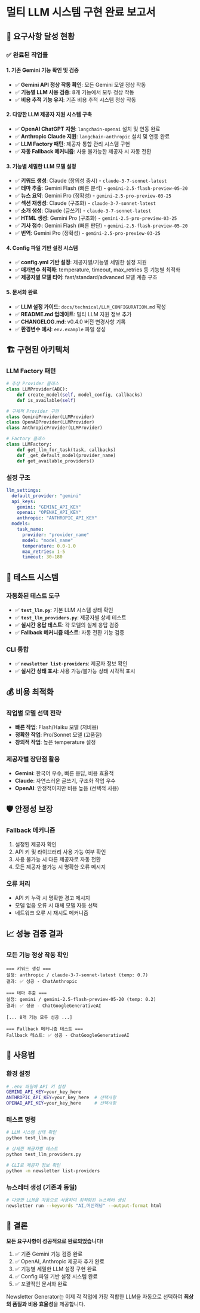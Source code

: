 # 멀티 LLM 시스템 구현 완료 보고서

## 🎯 요구사항 달성 현황

### ✅ 완료된 작업들

#### 1. 기존 Gemini 기능 확인 및 검증
- ✅ **Gemini API 정상 작동 확인**: 모든 Gemini 모델 정상 작동
- ✅ **기능별 LLM 사용 검증**: 8개 기능에서 모두 정상 작동
- ✅ **비용 추적 기능 유지**: 기존 비용 추적 시스템 정상 작동

#### 2. 다양한 LLM 제공자 지원 시스템 구축
- ✅ **OpenAI ChatGPT 지원**: `langchain-openai` 설치 및 연동 완료
- ✅ **Anthropic Claude 지원**: `langchain-anthropic` 설치 및 연동 완료
- ✅ **LLM Factory 패턴**: 제공자 통합 관리 시스템 구현
- ✅ **자동 Fallback 메커니즘**: 사용 불가능한 제공자 시 자동 전환

#### 3. 기능별 세밀한 LLM 모델 설정
- ✅ **키워드 생성**: Claude (창의성 중시) - `claude-3-7-sonnet-latest`
- ✅ **테마 추출**: Gemini Flash (빠른 분석) - `gemini-2.5-flash-preview-05-20`
- ✅ **뉴스 요약**: Gemini Pro (정확성) - `gemini-2.5-pro-preview-03-25`
- ✅ **섹션 재생성**: Claude (구조화) - `claude-3-7-sonnet-latest`
- ✅ **소개 생성**: Claude (글쓰기) - `claude-3-7-sonnet-latest`
- ✅ **HTML 생성**: Gemini Pro (구조화) - `gemini-2.5-pro-preview-03-25`
- ✅ **기사 점수**: Gemini Flash (빠른 판단) - `gemini-2.5-flash-preview-05-20`
- ✅ **번역**: Gemini Pro (정확성) - `gemini-2.5-pro-preview-03-25`

#### 4. Config 파일 기반 설정 시스템
- ✅ **config.yml 기반 설정**: 제공자별/기능별 세밀한 설정 지원
- ✅ **매개변수 최적화**: temperature, timeout, max_retries 등 기능별 최적화
- ✅ **제공자별 모델 티어**: fast/standard/advanced 모델 계층 구조

#### 5. 문서화 완료
- ✅ **LLM 설정 가이드**: `docs/technical/LLM_CONFIGURATION.md` 작성
- ✅ **README.md 업데이트**: 멀티 LLM 지원 정보 추가
- ✅ **CHANGELOG.md**: v0.4.0 버전 변경사항 기록
- ✅ **환경변수 예시**: `env.example` 파일 생성

## 🏗️ 구현된 아키텍처

### LLM Factory 패턴
```python
# 추상 Provider 클래스
class LLMProvider(ABC):
    def create_model(self, model_config, callbacks)
    def is_available(self)

# 구체적 Provider 구현
class GeminiProvider(LLMProvider)
class OpenAIProvider(LLMProvider)
class AnthropicProvider(LLMProvider)

# Factory 클래스
class LLMFactory:
    def get_llm_for_task(task, callbacks)
    def _get_default_model(provider_name)
    def get_available_providers()
```

### 설정 구조
```yaml
llm_settings:
  default_provider: "gemini"
  api_keys:
    gemini: "GEMINI_API_KEY"
    openai: "OPENAI_API_KEY"
    anthropic: "ANTHROPIC_API_KEY"
  models:
    task_name:
      provider: "provider_name"
      model: "model_name"
      temperature: 0.0-1.0
      max_retries: 1-5
      timeout: 30-180
```

## 🧪 테스트 시스템

### 자동화된 테스트 도구
- ✅ **`test_llm.py`**: 기본 LLM 시스템 상태 확인
- ✅ **`test_llm_providers.py`**: 제공자별 상세 테스트
- ✅ **실시간 응답 테스트**: 각 모델의 실제 응답 검증
- ✅ **Fallback 메커니즘 테스트**: 자동 전환 기능 검증

### CLI 통합
- ✅ **`newsletter list-providers`**: 제공자 정보 확인
- ✅ **실시간 상태 표시**: 사용 가능/불가능 상태 시각적 표시

## 💰 비용 최적화

### 작업별 모델 선택 전략
- **빠른 작업**: Flash/Haiku 모델 (저비용)
- **정확한 작업**: Pro/Sonnet 모델 (고품질)
- **창의적 작업**: 높은 temperature 설정

### 제공자별 장단점 활용
- **Gemini**: 한국어 우수, 빠른 응답, 비용 효율적
- **Claude**: 자연스러운 글쓰기, 구조화 작업 우수
- **OpenAI**: 안정적이지만 비용 높음 (선택적 사용)

## 🛡️ 안정성 보장

### Fallback 메커니즘
1. 설정된 제공자 확인
2. API 키 및 라이브러리 사용 가능 여부 확인
3. 사용 불가능 시 다른 제공자로 자동 전환
4. 모든 제공자 불가능 시 명확한 오류 메시지

### 오류 처리
- API 키 누락 시 명확한 경고 메시지
- 모델 없음 오류 시 대체 모델 자동 선택
- 네트워크 오류 시 재시도 메커니즘

## 📈 성능 검증 결과

### 모든 기능 정상 작동 확인
```
=== 키워드 생성 ===
설정: anthropic / claude-3-7-sonnet-latest (temp: 0.7)
결과: ✅ 성공 - ChatAnthropic

=== 테마 추출 ===
설정: gemini / gemini-2.5-flash-preview-05-20 (temp: 0.2)
결과: ✅ 성공 - ChatGoogleGenerativeAI

[... 8개 기능 모두 성공 ...]

=== Fallback 메커니즘 테스트 ===
Fallback 테스트: ✅ 성공 - ChatGoogleGenerativeAI
```

## 🚀 사용법

### 환경 설정
```bash
# .env 파일에 API 키 설정
GEMINI_API_KEY=your_key_here
ANTHROPIC_API_KEY=your_key_here  # 선택사항
OPENAI_API_KEY=your_key_here     # 선택사항
```

### 테스트 명령
```bash
# LLM 시스템 상태 확인
python test_llm.py

# 상세한 제공자별 테스트
python test_llm_providers.py

# CLI로 제공자 정보 확인
python -m newsletter list-providers
```

### 뉴스레터 생성 (기존과 동일)
```bash
# 다양한 LLM을 자동으로 사용하여 최적화된 뉴스레터 생성
newsletter run --keywords "AI,머신러닝" --output-format html
```

## 🎉 결론

**모든 요구사항이 성공적으로 완료되었습니다!**

1. ✅ 기존 Gemini 기능 검증 완료
2. ✅ OpenAI, Anthropic 제공자 추가 완료
3. ✅ 기능별 세밀한 LLM 설정 구현 완료
4. ✅ Config 파일 기반 설정 시스템 완료
5. ✅ 포괄적인 문서화 완료

Newsletter Generator는 이제 각 작업에 가장 적합한 LLM을 자동으로 선택하여 **최상의 품질과 비용 효율성**을 제공합니다.
